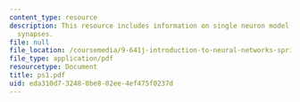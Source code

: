 ```yaml
---
content_type: resource
description: This resource includes information on single neuron model,and  modeling
  synapses.
file: null
file_location: /coursemedia/9-641j-introduction-to-neural-networks-spring-2005/eda310d732480be802ee4ef475f0237d_ps1.pdf
file_type: application/pdf
resourcetype: Document
title: ps1.pdf
uid: eda310d7-3248-0be8-02ee-4ef475f0237d
---
```

